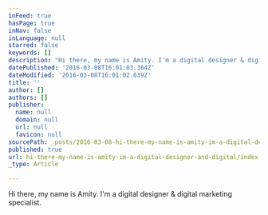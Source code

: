 ```yaml
---
inFeed: true
hasPage: true
inNav: false
inLanguage: null
starred: false
keywords: []
description: "Hi there, my name is Amity. I'm a digital designer & digital marketing specialist."
datePublished: '2016-03-08T16:01:03.364Z'
dateModified: '2016-03-08T16:01:02.639Z'
title: ''
author: []
authors: []
publisher:
  name: null
  domain: null
  url: null
  favicon: null
sourcePath: _posts/2016-03-08-hi-there-my-name-is-amity-im-a-digital-designer-and-digital.md
published: true
url: hi-there-my-name-is-amity-im-a-digital-designer-and-digital/index.html
_type: Article

---
```

Hi there, my name is Amity. I'm a digital designer & digital marketing specialist.